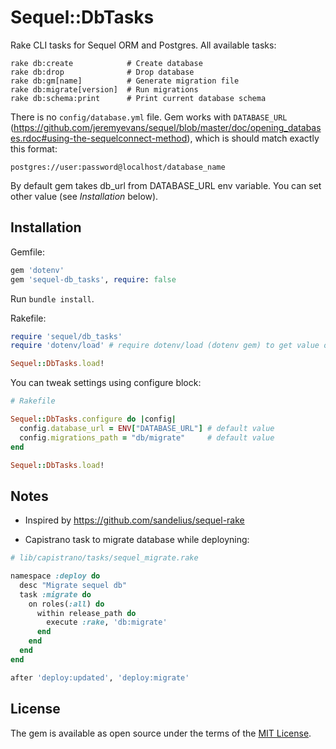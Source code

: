 # Sequel::DbTasks
Rake CLI tasks for Sequel ORM and Postgres. All available tasks:

```
rake db:create            # Create database
rake db:drop              # Drop database
rake db:gm[name]          # Generate migration file
rake db:migrate[version]  # Run migrations
rake db:schema:print      # Print current database schema
```

There is no `config/database.yml` file. Gem works with `DATABASE_URL` (https://github.com/jeremyevans/sequel/blob/master/doc/opening_databases.rdoc#using-the-sequelconnect-method), which is should match exactly this format:

```
postgres://user:password@localhost/database_name
```

By default gem takes db_url from DATABASE_URL env variable. You can set other value (see _Installation_ below).

## Installation
Gemfile:

```ruby
gem 'dotenv'
gem 'sequel-db_tasks', require: false
```

Run `bundle install`.

Rakefile:

```ruby
require 'sequel/db_tasks'
require 'dotenv/load' # require dotenv/load (dotenv gem) to get value of DATABASE_URL env variable inside .env file

Sequel::DbTasks.load!
```

You can tweak settings using configure block:

```ruby
# Rakefile

Sequel::DbTasks.configure do |config|
  config.database_url = ENV["DATABASE_URL"] # default value
  config.migrations_path = "db/migrate"     # default value
end

Sequel::DbTasks.load!
```

## Notes

* Inspired by https://github.com/sandelius/sequel-rake

* Capistrano task to migrate database while deployning:

```ruby
# lib/capistrano/tasks/sequel_migrate.rake

namespace :deploy do
  desc "Migrate sequel db"
  task :migrate do
    on roles(:all) do
      within release_path do
        execute :rake, 'db:migrate'
      end
    end
  end
end

after 'deploy:updated', 'deploy:migrate'
```

## License

The gem is available as open source under the terms of the [MIT License](https://opensource.org/licenses/MIT).
